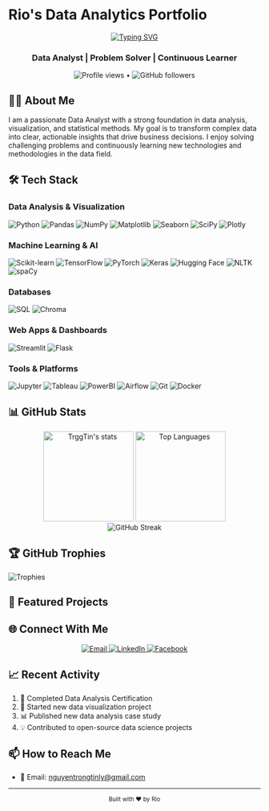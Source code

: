 # Rio's Data Analytics Portfolio

<div align="center">
  <a href="https://git.io/typing-svg">
    <img src="https://readme-typing-svg.demolab.com?font=Fira+Code&weight=600&size=28&duration=3000&pause=1000&color=5D3FD3&center=true&vCenter=true&width=500&lines=Hello%2C+I'm+Rio+%F0%9F%91%8B;Data+Enthusiast+%F0%9F%93%8A;Numbers+into+Stories+%F0%9F%93%88" alt="Typing SVG" />
  </a>
</div>

<h3 align="center">Data Analyst | Problem Solver | Continuous Learner</h3>

<p align="center">
  <img src="https://komarev.com/ghpvc/?username=TrggTin&label=Profile+Views&color=5D3FD3&style=flat" alt="Profile views" /> 
  • 
  <img src="https://img.shields.io/github/followers/TrggTin?label=Followers&style=social" alt="GitHub followers" />
</p>

## 👨‍💻 About Me

I am a passionate Data Analyst with a strong foundation in data analysis, visualization, and statistical methods. My goal is to transform complex data into clear, actionable insights that drive business decisions. I enjoy solving challenging problems and continuously learning new technologies and methodologies in the data field.

## 🛠️ Tech Stack

### Data Analysis & Visualization
![Python](https://img.shields.io/badge/Python-3776AB?style=for-the-badge&logo=python&logoColor=white)
![Pandas](https://img.shields.io/badge/Pandas-150458?style=for-the-badge&logo=pandas&logoColor=white)
![NumPy](https://img.shields.io/badge/NumPy-013243?style=for-the-badge&logo=numpy&logoColor=white)
![Matplotlib](https://img.shields.io/badge/Matplotlib-11557C?style=for-the-badge&logo=matplotlib&logoColor=white)
![Seaborn](https://img.shields.io/badge/Seaborn-5D3FD3?style=for-the-badge)
![SciPy](https://img.shields.io/badge/SciPy-8CAAE6?style=for-the-badge&logo=scipy&logoColor=white)
![Plotly](https://img.shields.io/badge/Plotly-3F4F75?style=for-the-badge&logo=plotly&logoColor=white)

### Machine Learning & AI
![Scikit-learn](https://img.shields.io/badge/Scikit--learn-F7931E?style=for-the-badge&logo=scikit-learn&logoColor=white)
![TensorFlow](https://img.shields.io/badge/TensorFlow-FF6F00?style=for-the-badge&logo=tensorflow&logoColor=white)
![PyTorch](https://img.shields.io/badge/PyTorch-EE4C2C?style=for-the-badge&logo=pytorch&logoColor=white)
![Keras](https://img.shields.io/badge/Keras-D00000?style=for-the-badge&logo=keras&logoColor=white)
![Hugging Face](https://img.shields.io/badge/Hugging_Face-FFD21E?style=for-the-badge&logo=huggingface&logoColor=black)
![NLTK](https://img.shields.io/badge/NLTK-3776AB?style=for-the-badge)
![spaCy](https://img.shields.io/badge/spaCy-09A3D5?style=for-the-badge&logo=spacy&logoColor=white)

### Databases
![SQL](https://img.shields.io/badge/SQL-4479A1?style=for-the-badge&logo=postgresql&logoColor=white)
![Chroma](https://img.shields.io/badge/Chroma-2596BE?style=for-the-badge)

### Web Apps & Dashboards
![Streamlit](https://img.shields.io/badge/Streamlit-FF4B4B?style=for-the-badge&logo=streamlit&logoColor=white)
![Flask](https://img.shields.io/badge/Flask-000000?style=for-the-badge&logo=flask&logoColor=white)

### Tools & Platforms
![Jupyter](https://img.shields.io/badge/Jupyter-F37626?style=for-the-badge&logo=jupyter&logoColor=white)
![Tableau](https://img.shields.io/badge/Tableau-E97627?style=for-the-badge&logo=tableau&logoColor=white)
![PowerBI](https://img.shields.io/badge/PowerBI-F2C811?style=for-the-badge&logo=powerbi&logoColor=black)
![Airflow](https://img.shields.io/badge/Airflow-017CEE?style=for-the-badge&logo=apache-airflow&logoColor=white)
![Git](https://img.shields.io/badge/Git-F05032?style=for-the-badge&logo=git&logoColor=white)
![Docker](https://img.shields.io/badge/Docker-2496ED?style=for-the-badge&logo=docker&logoColor=white)

## 📊 GitHub Stats

<div align="center">
  <img height="180em" src="https://github-readme-stats.vercel.app/api?username=TrggTin&show_icons=true&theme=dracula&include_all_commits=true&count_private=true&hide_border=true" alt="TrggTin's stats" />
  <img height="180em" src="https://github-readme-stats.vercel.app/api/top-langs/?username=TrggTin&layout=compact&langs_count=8&theme=dracula&hide_border=true" alt="Top Languages" />
</div>

<div align="center">
  <img src="https://github-readme-streak-stats.herokuapp.com/?user=TrggTin&theme=dracula&hide_border=true" alt="GitHub Streak" />
</div>

## 🏆 GitHub Trophies
![Trophies](https://github-profile-trophy.vercel.app/?username=TrggTin&theme=dracula&no-frame=true&margin-w=15&row=2&column=4)

## 🌟 Featured Projects

## 🌐 Connect With Me

<div align="center">
  <a href="mailto:nguyentrongtinly@gmail.com">
    <img src="https://img.shields.io/badge/Gmail-D14836?style=for-the-badge&logo=gmail&logoColor=white" alt="Email" />
  </a>
  <a href="https://www.linkedin.com/in/tin-nguyen-trong-46236923a">
    <img src="https://img.shields.io/badge/LinkedIn-0077B5?style=for-the-badge&logo=linkedin&logoColor=white" alt="LinkedIn" />
  </a>
  <a href="https://www.facebook.com/TrggTin">
    <img src="https://img.shields.io/badge/Facebook-1877F2?style=for-the-badge&logo=facebook&logoColor=white" alt="Facebook" />
  </a>
</div>

## 📈 Recent Activity
<!--START_SECTION:activity-->
1. 🎉 Completed Data Analysis Certification
2. 🚀 Started new data visualization project
3. 📊 Published new data analysis case study
4. 💡 Contributed to open-source data science projects
<!--END_SECTION:activity-->

## 📫 How to Reach Me

- 📧 Email: nguyentrongtinly@gmail.com

---
<div align="center">
  <sub>Built with ❤️ by Rio</sub>
</div>
